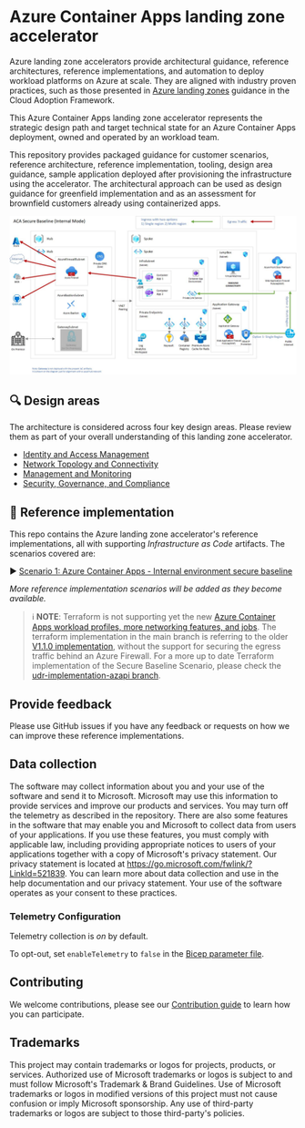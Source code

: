 # Azure Container Apps landing zone accelerator

Azure landing zone accelerators provide architectural guidance, reference architectures, reference implementations, and automation to deploy workload platforms on Azure at scale. They are aligned with industry proven practices, such as those presented in [Azure landing zones](https://learn.microsoft.com/azure/cloud-adoption-framework/ready/landing-zone/) guidance in the Cloud Adoption Framework.

This Azure Container Apps landing zone accelerator represents the strategic design path and target technical state for an Azure Container Apps deployment, owned and operated by an workload team.

This repository provides packaged guidance for customer scenarios, reference architecture, reference implementation, tooling, design area guidance, sample application deployed after provisioning the infrastructure using the accelerator. The architectural approach can be used as design guidance for greenfield implementation and as an assessment for brownfield customers already using containerized apps.

![An architecture diagram representing a typical Azure Container Apps architecture.](./docs/media/acaInternal/aca-internal.jpg)

## :mag: Design areas

The architecture is considered across four key design areas. Please review them as part of your overall understanding of this landing zone accelerator.

- [Identity and Access Management](/docs/design-areas/identity.md)
- [Network Topology and Connectivity](/docs/design-areas/networking.md)
- [Management and Monitoring](/docs/design-areas/management.md)
- [Security, Governance, and Compliance](/docs/design-areas/security.md)

## :rocket: Reference implementation

This repo contains the Azure landing zone accelerator's reference implementations, all with supporting *Infrastructure as Code* artifacts. The scenarios covered are:

:arrow_forward: [Scenario 1: Azure Container Apps - Internal environment secure baseline](scenarios/aca-internal/README.md)

*More reference implementation scenarios will be added as they become available.*


> :information_source: **NOTE**: Terraform is not supporting yet the new [Azure Container Apps workload profiles, more networking features, and jobs](https://techcommunity.microsoft.com/t5/apps-on-azure-blog/generally-available-azure-container-apps-workload-profiles-more/ba-p/3913345). The terraform implementation in the main branch is referring to the older [V1.1.0 implementation](https://github.com/Azure/aca-landing-zone-accelerator/tree/V1.1.0/scenarios/aca-internal/terraform), without the support for securing the egress traffic behind an Azure Firewall.
> For a more up to date Terraform implementation of the Secure Baseline Scenario, please check the [udr-implementation-azapi branch](https://github.com/Azure/aca-landing-zone-accelerator/tree/feature/udr-implementation-azapi/scenarios/aca-internal/terraform).

## Provide feedback

Please use GitHub issues if you have any feedback or requests on how we can improve these reference implementations.

## Data collection

The software may collect information about you and your use of the software and send it to Microsoft. Microsoft may use this information to provide services and improve our products and services. You may turn off the telemetry as described in the repository. There are also some features in the software that may enable you and Microsoft to collect data from users of your applications. If you use these features, you must comply with applicable law, including providing appropriate notices to users of your applications together with a copy of Microsoft's privacy statement. Our privacy statement is located at <https://go.microsoft.com/fwlink/?LinkId=521839>. You can learn more about data collection and use in the help documentation and our privacy statement. Your use of the software operates as your consent to these practices.

### Telemetry Configuration

Telemetry collection is *on* by default.

To opt-out, set `enableTelemetry` to `false` in the [Bicep parameter file](scenarios/aca-internal/bicep/main.parameters.jsonc).

## Contributing

We welcome contributions, please see our [Contribution guide](CONTRIBUTING.md) to learn how you can participate.

## Trademarks

This project may contain trademarks or logos for projects, products, or services. Authorized use of Microsoft trademarks or logos is subject to and must follow Microsoft's Trademark & Brand Guidelines. Use of Microsoft trademarks or logos in modified versions of this project must not cause confusion or imply Microsoft sponsorship. Any use of third-party trademarks or logos are subject to those third-party's policies.
